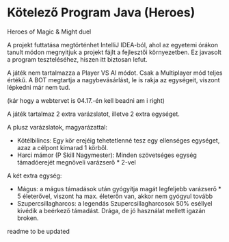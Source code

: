 # Kötelező Program Java (Heroes)
Heroes of Magic &amp; Might duel

A projekt futtatása megtörténhet IntelliJ IDEA-ból, ahol az egyetemi órákon tanult módon megnyitjuk
a projekt fájlt a fejlesztői környezetben.
Ez javasolt a program teszteléséhez, hiszen itt biztosan lefut.

A játék nem tartalmazza a Player VS AI módot. Csak a Multiplayer mód teljes értékű.
A BOT megtartja a nagybevásárlást, le is rakja az egységeit, viszont lépkedni már nem tud.

(kár hogy a webtervet is 04.17.-én kell beadni am i right)

A játék tartalmaz 2 extra varázslatot, illetve 2 extra egységet.

A plusz varázslatok, magyarázattal:

- Kötélbilincs: Egy kör erejéig tehetetlenné tesz egy ellenséges egységet, azaz a célpont kimarad 1 körből.
- Harci mámor (P Skill Nagymester): Minden szövetséges egység támadóerejét megnöveli varázserő * 2-vel

A két extra egység:

- Mágus: a mágus támadások után gyógyítja magát legfeljebb varázserő * 5 életerővel, viszont ha max. életerőn van,
akkor nem gyógyul tovább
- Szupercsillagharcos: a legendás Szupercsillagharcosok 50% eséllyel kivédik a beérkező támadást.
Drága, de jó használat mellett igazán broken.




readme to be updated

